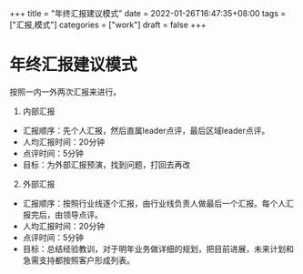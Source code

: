 +++
title = "年终汇报建议模式"
date = 2022-01-26T16:47:35+08:00
tags = ["汇报,模式"]
categories = ["work"]
draft = false
+++


# 年终汇报建议模式

按照一内一外两次汇报来进行。

1. 内部汇报
- 汇报顺序：先个人汇报，然后直属leader点评，最后区域leader点评。
- 人均汇报时间：20分钟
- 点评时间：5分钟
- 目标：为外部汇报预演，找到问题，打回去再改

2. 外部汇报
- 汇报顺序：按照行业线逐个汇报，由行业线负责人做最后一个汇报。每个人汇报完后，由领导点评。
- 人均汇报时间：20分钟
- 点评时间：5分钟
- 目标：总结经验教训，对于明年业务做详细的规划，把目前进展，未来计划和急需支持都按照客户形成列表。
